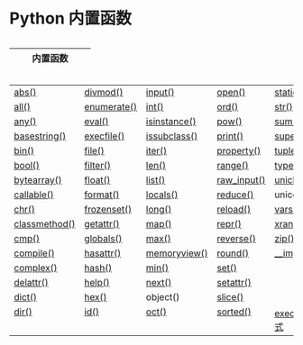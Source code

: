 Python 内置函数
===========

 
<table>


</table>

<table>
<thead valign="bottom">
<tr>
<th></th>
<th></th>
<th>内置函数</th>
<th></th>
<th></th>
</tr>
</thead>
</table>

<table>


</table>

<table>
<tbody valign="top">
<tr class="row-even">
<td><a href="func-number-abs.html" target="_blank">abs()</a></td>
<td><a href="python-func-divmod.html" target="_blank">divmod()</a></td>
<td><a href="python-func-input.html" target="_blank">input()</a></td>
<td><a href="python-func-open.html" target="_blank">open()</a></td>
<td><a href="python-func-staticmethod.html" target="_blank">staticmethod()</a></td>
</tr>
<tr>
<td><a href="python-func-all.html" target="_blank">all()</a></td>
<td><a href="python-func-enumerate.html" target="_blank">enumerate()</a></td>
<td><a href="python-func-int.html" target="_blank">int()</a></td>
<td><a href="python-func-ord.html" target="_blank">ord()</a></td>
<td><a href="python-func-str.html" target="_blank">str()</a></td>
</tr>
<tr class="row-even">
<td><a href="python-func-any.html" target="_blank">any()</a></td>
<td><a href="python-func-eval.html" target="_blank">eval()</a></td>
<td><a href="python-func-isinstance.html" target="_blank">isinstance()</a></td>
<td><a href="func-number-pow.html" target="_blank">pow()</a></td>
<td><a href="python-func-sum.html" target="_blank">sum()</a></td>
</tr>
<tr>
<td><a href="python-func-basestring.html" target="_blank">basestring()</a></td>
<td><a href="python-func-execfile.html" target="_blank">execfile()</a></td>
<td><a href="python-func-issubclass.html" target="_blank">issubclass()</a></td>
<td><a href="python-func-print.html" target="_blank">print()</a></td>
<td><a href="python-func-super.html" target="_blank">super()</a></td>
</tr>
<tr>
<td><a href="python-func-bin.html" target="_blank">bin()</a></td>
<td><a href="python-func-file.html" target="_blank">file()</a></td>
<td><a href="python-func-iter.html" target="_blank">iter()</a></td>
<td><a href="python-func-property.html" target="_blank">property()</a></td>
<td><a href="att-tuple-tuple.html" target="_blank">tuple()</a></td>
</tr>
<tr>
<td><a href="python-func-bool.html" target="_blank">bool()</a></td>
<td><a href="python-func-filter.html" target="_blank">filter()</a></td>
<td><a href="att-string-len.html" target="_blank">len()</a></td>
<td><a href="python-func-range.html" target="_blank">range()</a></td>
<td><a href="python-func-type.html" target="_blank">type()</a></td>
</tr>
<tr>
<td><a href="python-func-bytearray.html" target="_blank">bytearray()</a></td>
<td><a href="python-func-float.html" target="_blank">float()</a></td>
<td><a href="att-list-list.html" target="_blank">list()</a></td>
<td><a href="python-func-raw_input.html" target="_blank">raw_input()</a></td>
<td><a href="python-func-unichr.html" target="_blank">unichr()</a></td>
</tr>
<tr>
<td><a href="python-func-callable.html" target="_blank">callable()</a></td>
<td><a href="att-string-format.html" target="_blank">format()</a></td>
<td><a href="python-func-locals.html" target="_blank">locals()</a></td>
<td><a href="python-func-reduce.html" target="_blank">reduce()</a></td>
<td>unicode()</td>
</tr>
<tr class="row-even">
<td><a href="python-func-chr.html" target="_blank">chr()</a></td>
<td><a href="python-func-frozenset.html" target="_blank">frozenset()</a></td>
<td><a href="python-func-long.html" target="_blank">long()</a></td>
<td><a href="python-func-reload.html" target="_blank">reload()</a></td>
<td><a href="python-func-vars.html" target="_blank">vars()</a></td>
</tr>
<tr>
<td><a href="python-func-classmethod.html" target="_blank">classmethod()</a></td>
<td><a href="python-func-getattr.html" target="_blank">getattr()</a></td>
<td><a href="python-func-map.html" target="_blank">map()</a></td>
<td><a href="python-func-repr.html" target="_blank">repr()</a></td>
<td><a href="python-func-xrange.html" target="_blank">xrange()</a></td>
</tr>
<tr class="row-even">
<td><a href="func-number-cmp.html" target="_blank">cmp()</a></td>
<td><a href="python-func-globals.html" target="_blank">globals()</a></td>
<td><a href="func-number-max.html" target="_blank">max()</a></td>
<td><a href="att-list-reverse.html" target="_blank">reverse()</a></td>
<td><a href="python-func-zip.html" target="_blank">zip()</a></td>
</tr>
<tr>
<td><a href="python-func-compile.html" target="_blank">compile()</a></td>
<td><a href="python-func-hasattr.html" target="_blank">hasattr()</a></td>
<td><a href="python-func-memoryview.html" target="_blank">memoryview()</a></td>
<td><a href="func-number-round.html" target="_blank">round()</a></td>
<td><a href="python-func-__import__.html">__import__()</a></td>
</tr>
<tr>
<td><a href="python-func-complex.html" target="_blank">complex()</a></td>
<td><a href="python-func-hash.html" target="_blank">hash()</a></td>
<td><a href="func-number-min.html" target="_blank">min()</a></td>
<td><a href="python-func-set.html" target="_blank">set()</a></td>
<td></td>
</tr>
<tr>
<td><a href="python-func-delattr.html" target="_blank">delattr()</a></td>
<td><a href="python-func-help.html" target="_blank">help()</a></td>
<td><a href="python-func-next.html" target="_blank">next()</a></td>
<td><a href="python-func-setattr.html" target="_blank">setattr()</a></td>
<td></td>
</tr>
<tr>
<td><a href="python-func-dict.html" target="_blank">dict()</a></td>
<td><a href="python-func-hex.html" target="_blank">hex()</a></td>
<td>object()</td>
<td><a href="python-func-slice.html" target="_blank">slice()</a></td>
<td></td>
</tr>
<tr>
<td><a href="python-func-dir.html" target="_blank">dir()</a></td>
<td><a href="python-func-id.html" target="_blank">id()</a></td>
<td><a href="python-func-oct.html" target="_blank">oct()</a></td>
<td><a href="python-func-sorted.html" target="_blank">sorted()</a></td>
<td><a href="python-func-exec.html" target="_blank">exec 内置表达式</a></td>
</tr>
</tbody>
</table>

<table>


</table>



